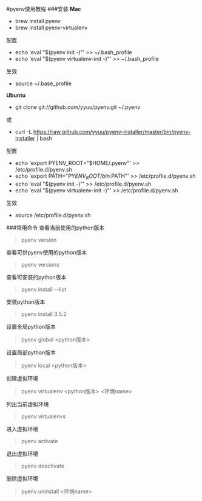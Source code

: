 #pyenv使用教程
###安装
**Mac**

- brew install pyenv
- brew install pyenv-virtualenv

配置

- echo 'eval "$(pyenv init -)"' >> ~/.bash_profile
- echo 'eval "$(pyenv virtualenv-init -)"' >> ~/.bash_profile

生效

- source ~/.base_profile

**Ubuntu**

- git clone git://github.com/yyuu/pyenv.git  ~/.pyenv

或

- curl -L https://raw.github.com/yyuu/pyenv-installer/master/bin/pyenv-installer | bash


配置

- echo 'export PYENV_ROOT="$HOME/.pyenv"' >> /etc/profile.d/pyenv.sh
- echo 'export PATH="$PYENV_ROOT/bin:$PATH"' >> /etc/profile.d/pyenv.sh
- echo 'eval "$(pyenv init -)"' >> /etc/profile.d/pyenv.sh
- echo 'eval "$(pyenv virtualenv-init -)"' >> /etc/profile.d/pyenv.sh

生效
- source /etc/profile.d/pyenv.sh

###常用命令
查看当前使用的python版本
> pyenv version

查看可供pyenv使用的python版本
> pyenv versions

查看可安装的python版本
> pyenv install --list

安装python版本
> pyenv install 3.5.2

设置全局python版本
> pyenv global \<python版本>

设置局部python版本
> pyenv local \<python版本>

创建虚拟环境 
> pyenv virtualenv \<python版本> <环境name>

列出当前虚拟环境 
> pyenv virtualenvs

进入虚拟环境
> pyenv activate

退出虚拟环境
> pyenv deactivate

删除虚拟环境
> pyenv uninstall \<环境name>







